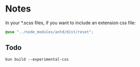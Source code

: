 # Notes

In your \*.scss files, if you want to include an extension css file:

```scss
@use "../node_modules/antd/dist/reset";
```

## Todo

```
bun build --experimental-css
```
